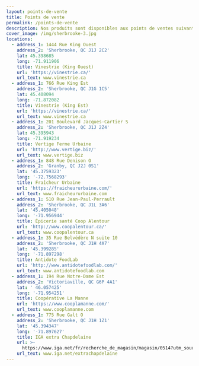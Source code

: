 ```yaml
---
layout: points-de-vente
title: Points de vente
permalink: /points-de-vente
description: Nos produits sont disponibles aux points de ventes suivants.
cover_image: /img/sherbrooke-3.jpg
locations:
  - address_1: 1444 Rue King Ouest
    address_2: 'Sherbrooke, QC J1J 2C2'
    lat: 45.398685
    long: -71.911906
    title: Vinestrie (King Ouest)
    url: 'https://vinestrie.ca/'
    url_text: www.vinestrie.ca
  - address_1: 766 Rue King Est
    address_2: 'Sherbrooke, QC J1G 1C5'
    lat: 45.408094
    long: -71.872082
    title: Vinestrie (King Est)
    url: 'https://vinestrie.ca/'
    url_text: www.vinestrie.ca
  - address_1: 201 Boulevard Jacques-Cartier S
    address_2: 'Sherbrooke, QC J1J 2Z4'
    lat: 45.395943
    long: -71.919234
    title: Vertige Ferme Urbaine
    url: 'http://www.vertige.biz/'
    url_text: www.vertige.biz
  - address_1: 848 Rue Denison O
    address_2: 'Granby, QC J2J 0S1'
    lat: '45.3759323'
    long: '-72.7568293'
    title: Fraîcheur Urbaine
    url: 'https://fraicheururbaine.com/'
    url_text: www.fraicheururbaine.com
  - address_1: 510 Rue Jean-Paul-Perrault
    address_2: 'Sherbrooke, QC J1L 3A6'
    lat: '45.405048'
    long: '-71.956944'
    title: Épicerie santé Coop Alentour
    url: 'http://www.coopalentour.ca/'
    url_text: www.coopalentour.ca
  - address_1: 35 Rue Belvédère N suite 10
    address_2: 'Sherbrooke, QC J1H 4A7'
    lat: '45.399285'
    long: '-71.897298'
    title: Antidote FoodLab
    url: 'http://www.antidotefoodlab.com/'
    url_text: www.antidotefoodlab.com
  - address_1: 194 Rue Notre-Dame Est
    address_2: 'Victoriaville, QC G6P 4A1'
    lat: ' 46.057425'
    long: '-71.954251'
    title: Coopérative La Manne
    url: 'https://www.cooplamanne.com/'
    url_text: www.cooplamanne.com
  - address_1: 775 Rue Galt O
    address_2: 'Sherbrooke, QC J1H 1Z1'
    lat: '45.394347'
    long: '-71.897627'
    title: IGA extra Chapdelaine
    url: >-
      https://www.iga.net/fr/recherche_de_magasin/magasin/0514?utm_source=G&utm_medium=lpm&utm_campaign=SobeysMontreal
    url_text: www.iga.net/extrachapdelaine
---
```


